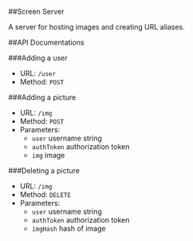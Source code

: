 ##Screen Server

A server for hosting images and creating URL aliases.

##API Documentations


###Adding a user
* URL: `/user`
* Method: `POST`

###Adding a picture
* URL: `/img`
* Method: `POST`
* Parameters:
  * `user` username string
  * `authToken` authorization token
  * `img` image

###Deleting a picture
* URL: `/img`
* Method: `DELETE`
* Parameters:
  * `user` username string
  * `authToken` authorization token
  * `imgHash` hash of image